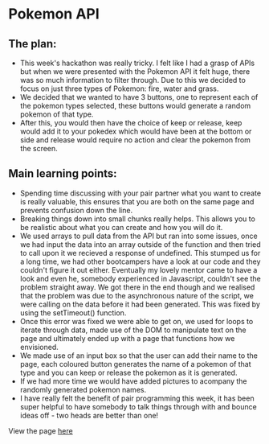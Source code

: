 <h1> Pokemon API </h1>
<h2> The plan:</h2>

<ul>
 <li>This week's hackathon was really tricky. I felt like I had a grasp of APIs but when we were presented with the Pokemon API it felt huge, there was so much information to filter through. Due to this we decided to focus on just three types of Pokemon: fire, water and grass.
<li> We decided that we wanted to have 3 buttons, one to represent each of the pokemon types selected, these buttons would generate a random pokemon of that type. 	
<li>After this, you would then have the choice of keep or release, keep would add it to your pokedex which would have been at the bottom or side and release would require no action and clear the pokemon from the screen.
</ul>

<h2>Main learning points:</h2>

<ul>
  <li> Spending time discussing with your pair partner what you want to create is really valuable, this ensures that you are both on the same page and prevents confusion down the line.
    <li> Breaking things down into small chunks really helps. This allows you to be realistic about what you can create and how you will do it.
  <li> We used arrays to pull data from the API but ran into some issues, once we had input the data into an array outside of the function and then tried to call upon it we recieved a response of undefined. This stumped us for a long time, we had other bootcampers have a look at our code and they couldn't figure it out either. Eventually my lovely mentor came to have a look and even he, somebody experienced in Javascript, couldn't see the problem straight away. We got there in the end though and we realised that the problem was due to the asynchronous nature of the script, we were calling on the data before it had been generated. This was fixed by using the setTimeout() function.
    <li> Once this error was fixed we were able to get on, we used for loops to iterate through data, made use of the DOM to manipulate text on the page and ultimately ended up with a page that functions how we envisioned. 
      <li>We made use of an input box so that the user can add their name to the page, each coloured button generates the name of a pokemon of that type and you can keep or release the pokemon as it is generated.
      <li> If we had more time we would have added pictures to acompany the randomly generated pokemon names.
        <li> I have really felt the benefit of pair programming this week, it has been super helpful to have somebody to talk things through with and bounce ideas off - two heads are better than one!
         </ul>

 <p>View the page <a href="https://rachelalk.github.io/Pokemon-API/">here</a></p>
